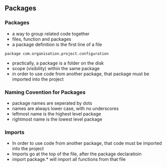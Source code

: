 ## Packages

### Packages
- a way to group related code together
- files, function and packages
- a package definition is the first line of a file
```
package com.organisation.project.configuration
```
- practically, a package is a folder on the disk
- scope (visibility) within the same package
- in order to use code from another package, that package must be imported into the project

### Naming Covention for Packages
- package names are seperated by dots
- names are always lower case, with no underscores
- leftmost name is the highest level package
- rightmost name is the lowest level package

### Imports
- In order to use code from another package, that code must be imported into the project
- Imports go at the top of the file, after the package declaratioin
- import package.* will import all functions from that file